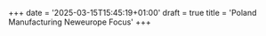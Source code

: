 +++
date = '2025-03-15T15:45:19+01:00'
draft = true
title = 'Poland Manufacturing Neweurope Focus'
+++

